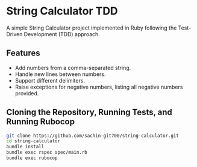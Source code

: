 # String Calculator TDD

A simple String Calculator project implemented in Ruby following the Test-Driven Development (TDD) approach.

## Features

- Add numbers from a comma-separated string.
- Handle new lines between numbers.
- Support different delimiters.
- Raise exceptions for negative numbers, listing all negative numbers provided.

## Cloning the Repository, Running Tests, and Running Rubocop

```bash
git clone https://github.com/sachin-git700/string-calculator.git
cd string-calculator
bundle install
bundle exec rspec spec/main.rb
bundle exec rubocop
```
